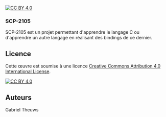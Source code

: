 [![CC BY 4.0][cc-by-shield]][cc-by]
### SCP-2105

SCP-2105 est un projet permettant d'apprendre le langage C ou d'apprendre un autre langage en réalisant des bindings de ce dernier.

## Licence
Cette œuvre est soumise à une licence
[Creative Commons Attribution 4.0 International License][cc-by].

[![CC BY 4.0][cc-by-image]][cc-by]

[cc-by]: http://creativecommons.org/licenses/by/4.0/
[cc-by-image]: https://i.creativecommons.org/l/by/4.0/88x31.png
[cc-by-shield]: https://img.shields.io/badge/License-CC%20BY%204.0-lightgrey.svg

## Auteurs

Gabriel Theuws
